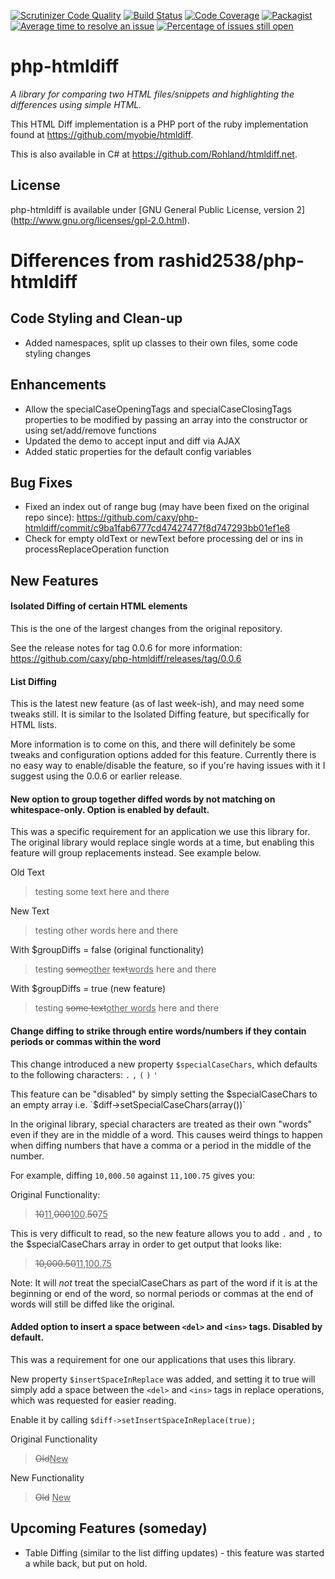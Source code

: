 [![Scrutinizer Code Quality](https://scrutinizer-ci.com/g/caxy/php-htmldiff/badges/quality-score.png?b=master)](https://scrutinizer-ci.com/g/caxy/php-htmldiff/?branch=master)
[![Build Status](https://scrutinizer-ci.com/g/caxy/php-htmldiff/badges/build.png?b=master)](https://scrutinizer-ci.com/g/caxy/php-htmldiff/build-status/master)
[![Code Coverage](https://scrutinizer-ci.com/g/caxy/php-htmldiff/badges/coverage.png?b=master)](https://scrutinizer-ci.com/g/caxy/php-htmldiff/?branch=master)
[![Packagist](https://img.shields.io/packagist/dt/caxy/php-htmldiff.svg)](https://packagist.org/packages/caxy/php-htmldiff)
[![Average time to resolve an issue](http://isitmaintained.com/badge/resolution/caxy/php-htmldiff.svg)](http://isitmaintained.com/project/caxy/php-htmldiff "Average time to resolve an issue")
[![Percentage of issues still open](http://isitmaintained.com/badge/open/caxy/php-htmldiff.svg)](http://isitmaintained.com/project/caxy/php-htmldiff "Percentage of issues still open")

php-htmldiff
=======
*A library for comparing two HTML files/snippets and highlighting the differences using simple HTML.*

This HTML Diff implementation is a PHP port of the ruby implementation found at https://github.com/myobie/htmldiff.

This is also available in C# at https://github.com/Rohland/htmldiff.net.

License
-------
php-htmldiff is available under [GNU General Public License, version 2] (http://www.gnu.org/licenses/gpl-2.0.html).

Differences from rashid2538/php-htmldiff
========================================
## Code Styling and Clean-up
* Added namespaces, split up classes to their own files, some code styling changes

## Enhancements
* Allow the specialCaseOpeningTags and specialCaseClosingTags properties to be modified by passing an array into the constructor or using set/add/remove functions
* Updated the demo to accept input and diff via AJAX
* Added static properties for the default config variables

## Bug Fixes
* Fixed an index out of range bug (may have been fixed on the original repo since): https://github.com/caxy/php-htmldiff/commit/c9ba1fab6777cd47427477f8d747293bb01ef1e8
* Check for empty oldText or newText before processing del or ins in processReplaceOperation function

## New Features
#### Isolated Diffing of certain HTML elements
This is the one of the largest changes from the original repository.

See the release notes for tag 0.0.6 for more information: https://github.com/caxy/php-htmldiff/releases/tag/0.0.6

#### List Diffing
This is the latest new feature (as of last week-ish), and may need some tweaks still. It is similar to the Isolated Diffing feature, but specifically for HTML lists.

More information is to come on this, and there will definitely be some tweaks and configuration options added for this feature. Currently there is no easy way to enable/disable the feature, so if you're having issues with it I suggest using the 0.0.6 or earlier release.

#### New option to group together diffed words by not matching on whitespace-only. Option is enabled by default.
This was a specific requirement for an application we use this library for. The original library would replace single words at a time, but enabling this feature will group replacements instead. See example below.

Old Text
> testing some text here and there

New Text
> testing other words here and there

With $groupDiffs = false (original functionality)
> testing <del>some</del><ins>other</ins> <del>text</del><ins>words</ins> here and there

With $groupDiffs = true (new feature)
> testing <del>some text</del><ins>other words</ins> here and there

#### Change diffing to strike through entire words/numbers if they contain periods or commas within the word
This change introduced a new property `$specialCaseChars`, which defaults to the following characters: `.` `,` `(` `)` `'`

This feature can be "disabled" by simply setting the $specialCaseChars to an empty array i.e. `$diff->setSpecialCaseChars(array())`

In the original library, special characters are treated as their own "words" even if they are in the middle of a word. This causes weird things to happen when diffing numbers that have a comma or a period in the middle of the number.

For example, diffing `10,000.50` against `11,100.75` gives you:

Original Functionality:
> <del class="diffmod">10</del><ins class="diffmod">11</ins>,<del class="diffmod">000</del><ins class="diffmod">100</ins>.<del class="diffmod">50</del><ins class="diffmod">75</ins>

This is very difficult to read, so the new feature allows you to add `.` and `,` to the $specialCaseChars array in order to get output that looks like:
> <del class="diffmod">10,000.50</del><ins class="diffmod">11,100.75</ins>

Note: It will *not* treat the specialCaseChars as part of the word if it is at the beginning or end of the word, so normal periods or commas at the end of words will still be diffed like the original.

#### Added option to insert a space between `<del>` and `<ins>` tags. Disabled by default.
This was a requirement for one our applications that uses this library.

New property `$insertSpaceInReplace` was added, and setting it to true will simply add a space between the `<del>` and `<ins>` tags in replace operations, which was requested for easier reading.

Enable it by calling `$diff->setInsertSpaceInReplace(true);`

Original Functionality
> <del>Old</del><ins>New</ins>

New Functionality
> <del>Old</del> <ins>New</ins>

## Upcoming Features (someday)
* Table Diffing (similar to the list diffing updates) - this feature was started a while back, but put on hold.
